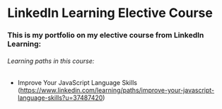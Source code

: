 # LinkedIn Learning Elective Course

### This is my portfolio on my elective course from LinkedIn Learning:

###### Learning paths in this course:

- Improve Your JavaScript Language Skills
(https://www.linkedin.com/learning/paths/improve-your-javascript-language-skills?u=37487420)

